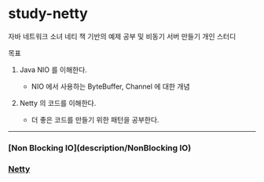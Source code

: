 
# study-netty

자바 네트워크 소녀 네티 책 기반의 예제 공부 및 비동기 서버 만들기 개인 스터디

목표

1. Java NIO 를 이해한다.
    - NIO 에서 사용하는 ByteBuffer, Channel 에 대한 개념

2. Netty 의 코드를 이해한다.
    - 더 좋은 코드를 만들기 위한 패턴을 공부한다.


<hr>

### [Non Blocking IO](description/NonBlocking IO)

### [Netty](description/Netty)
